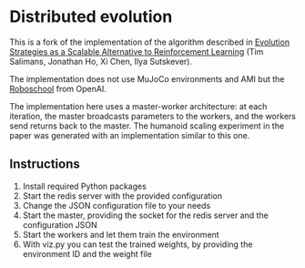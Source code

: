 # Distributed evolution

This is a fork of the implementation of the algorithm described in [Evolution Strategies as a Scalable Alternative to Reinforcement Learning](https://arxiv.org/abs/1703.03864) (Tim Salimans, Jonathan Ho, Xi Chen, Ilya Sutskever).

The implementation does not use MuJoCo environments and AMI but the [Roboschool](https://github.com/openai/roboschool/) from OpenAI. 

The implementation here uses a master-worker architecture: at each iteration, the master broadcasts parameters to the workers, and the workers send returns back to the master. The humanoid scaling experiment in the paper was generated with an implementation similar to this one.

## Instructions

1. Install required Python packages
2. Start the redis server with the provided configuration
3. Change the JSON configuration file to your needs
4. Start the master, providing the socket for the redis server and the configuration JSON
5. Start the workers and let them train the environment
6. With viz.py you can test the trained weights, by providing the environment ID and the weight file